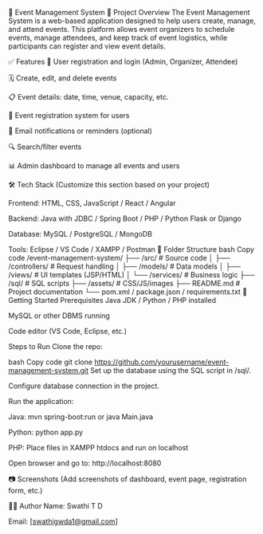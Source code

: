 📅 Event Management System
📖 Project Overview
The Event Management System is a web-based application designed to help users create, manage, and attend events. This platform allows event organizers to schedule events, manage attendees, and keep track of event logistics, while participants can register and view event details.

✅ Features
👤 User registration and login (Admin, Organizer, Attendee)

🗓️ Create, edit, and delete events

📋 Event details: date, time, venue, capacity, etc.

🧾 Event registration system for users

📧 Email notifications or reminders (optional)

🔍 Search/filter events

📊 Admin dashboard to manage all events and users

🛠️ Tech Stack
(Customize this section based on your project)

Frontend: HTML, CSS, JavaScript / React / Angular

Backend: Java with JDBC / Spring Boot / PHP / Python Flask or Django

Database: MySQL / PostgreSQL / MongoDB

Tools: Eclipse / VS Code / XAMPP / Postman
📁 Folder Structure
bash
Copy code
/event-management-system/
├── /src/                 # Source code
│   ├── /controllers/     # Request handling
│   ├── /models/          # Data models
│   ├── /views/           # UI templates (JSP/HTML)
│   └── /services/        # Business logic
├── /sql/                 # SQL scripts
├── /assets/              # CSS/JS/images
├── README.md             # Project documentation
└── pom.xml / package.json / requirements.txt
🚀 Getting Started
Prerequisites
Java JDK / Python / PHP installed

MySQL or other DBMS running

Code editor (VS Code, Eclipse, etc.)

Steps to Run
Clone the repo:

bash
Copy code
git clone https://github.com/yourusername/event-management-system.git
Set up the database using the SQL script in /sql/.

Configure database connection in the project.

Run the application:

Java: mvn spring-boot:run or java Main.java

Python: python app.py

PHP: Place files in XAMPP htdocs and run on localhost

Open browser and go to: http://localhost:8080

📷 Screenshots
(Add screenshots of dashboard, event page, registration form, etc.)

🙋‍♀️ Author
Name: Swathi T D

Email: [swathigwda1@gmail.com]
